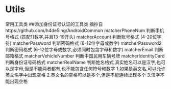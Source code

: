 # Utils
常用工具类
##添加身份证号认证的工具类   摘抄自https://github.com/h4de5ing/AndroidCommon
matcherPhoneNum 判断手机号格式 (匹配11数字,并且13-19开头)
matcherAccount 判断账号格式 (4-20位字符)
matcherPassword 判断密码格式 (6-12位字母或数字)
matcherPassword2 判断密码格式 (6-12位字母或数字,必须同时包含字母和数字)
matcherEmail 判断邮箱格式
matcherVehicleNumber 判断中国民用车辆号牌
matcherIdentityCard 判断身份证号码格式
matcherRealName 判断姓名格式
  真实姓名可以是汉字,也可以是字母,但是不能两者都有,也不能包含任何符号和数字
  1.如果是英文名,可以允许英文名字中出现空格
  2.英文名的空格可以是多个,但是不能连续出现多个
  3.汉字不能出现空格
